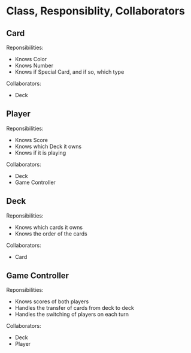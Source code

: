 # Class, Responsiblity, Collaborators

## Card
Reponsibilities: 
- Knows Color
- Knows Number
- Knows if Special Card, and if so, which type

Collaborators: 
- Deck

## Player
Reponsibilities: 
- Knows Score
- Knows which Deck it owns
- Knows if it is playing

Collaborators: 
- Deck
- Game Controller 

## Deck
Reponsibilities: 
- Knows which cards it owns
- Knows the order of the cards

Collaborators: 
- Card

## Game Controller
Reponsibilities: 
- Knows scores of both players
- Handles the transfer of cards from deck to deck
- Handles the switching of players on each turn

Collaborators: 
- Deck
- Player
